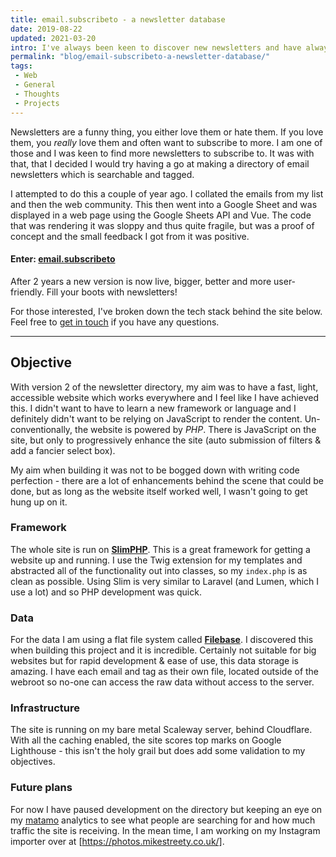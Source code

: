 ```yaml
---
title: email.subscribeto - a newsletter database
date: 2019-08-22
updated: 2021-03-20
intro: I've always been keen to discover new newsletters and have always kept my eye out for recommendations. I decided to collate these recommendations and build a directory.
permalink: "blog/email-subscribeto-a-newsletter-database/"
tags:
 - Web
 - General
 - Thoughts
 - Projects
---
```


Newsletters are a funny thing, you either love them or hate them. If you love them, you _really_ love them and often want to subscribe to more. I am one of those and I was keen to find more newsletters to subscribe to. It was with that, that I decided I would try having a go at making a directory of email newsletters which is searchable and tagged.

I attempted to do this a couple of year ago. I collated the emails from my list and then the web community. This then went into a Google Sheet and was displayed in a web page using the Google Sheets API and Vue. The code that was rendering it was sloppy and thus quite fragile, but was a proof of concept and the small feedback I got from it was positive.

#### Enter: [email.subscribeto](https://email.subscribeto.at/)

After 2 years a new version is now live, bigger, better and more user-friendly. Fill your boots with newsletters!

For those interested, I've broken down the tech stack behind the site below. Feel free to [get in touch](https://twitter.com/mikestreety) if you have any questions.

- - -

## Objective

With version 2 of the newsletter directory, my aim was to have a fast, light, accessible website which works everywhere and I feel like I have achieved this. I didn't want to have to learn a new framework or language and I definitely didn't want to be relying on JavaScript to render the content. Un-conventionally, the website is powered by *PHP*. There is JavaScript on the site, but only to progressively enhance the site (auto submission of filters & add a fancier select box).

My aim when building it was not to be bogged down with writing code perfection - there are a lot of enhancements behind the scene that could be done, but as long as the website itself worked well, I wasn't going to get hung up on it.

### Framework

The whole site is run on **[SlimPHP](https://www.slimframework.com/)**. This is a great framework for getting a website up and running. I use the Twig extension for my templates and abstracted all of the functionality out into classes, so my `index.php` is as clean as possible. Using Slim is very similar to Laravel (and Lumen, which I use a lot) and so PHP development was quick.

### Data

For the data I am using a flat file system called **[Filebase](https://github.com/tmarois/Filebase)**. I discovered this when building this project and it is incredible. Certainly not suitable for big websites but for rapid development & ease of use, this data storage is amazing. I have each email and tag as their own file, located outside of the webroot so no-one can access the raw data without access to the server.

### Infrastructure

The site is running on my bare metal Scaleway server, behind Cloudflare. With all the caching enabled, the site scores top marks on Google Lighthouse - this isn't the holy grail but does add some validation to my objectives.

### Future plans

For now I have paused development on the directory but keeping an eye on my [matamo](https://matomo.org/) analytics to see what people are searching for and how much traffic the site is receiving.  In the mean time, I am working on my Instagram importer over at [https://photos.mikestreety.co.uk/].
